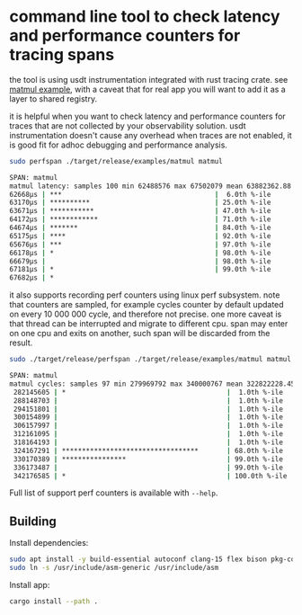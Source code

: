 command line tool to check latency and performance counters for tracing spans
===

the tool is using usdt instrumentation integrated with rust tracing crate.
see [matmul example](./examples/matmul.rs), with a caveat that for real app you will want to add it as a layer to shared registry.

it is helpful when you want to check latency and performance counters for traces that are not collected
by your observability solution. usdt instrumentation doesn't cause any overhead when traces are not enabled,
it is good fit for adhoc debugging and performance analysis.

```sh
sudo perfspan ./target/release/examples/matmul matmul

SPAN: matmul
matmul latency: samples 100 min 62488576 max 67502079 mean 63882362.88 stdev 926286.66 p80 64585727 p95 65667071
62668µs | ***                                      |  6.0th %-ile
63170µs | **********                               | 25.0th %-ile
63671µs | ***********                              | 47.0th %-ile
64172µs | ************                             | 71.0th %-ile
64674µs | *******                                  | 84.0th %-ile
65175µs | ****                                     | 92.0th %-ile
65676µs | ***                                      | 97.0th %-ile
66178µs | *                                        | 98.0th %-ile
66679µs |                                          | 98.0th %-ile
67181µs | *                                        | 99.0th %-ile
67682µs | *
```

it also supports recording perf counters using linux perf subsystem. note that counters are sampled, for example cycles counter by default
updated on every 10 000 000 cycle, and therefore not precise. one more caveat is that thread can be interrupted and migrate to different cpu.
span may enter on one cpu and exits on another, such span will be discarded from the result.

```sh
sudo ./target/release/perfspan ./target/release/examples/matmul matmul -e cycles

SPAN: matmul
matmul cycles: samples 97 min 279969792 max 340000767 mean 322822228.45 stdev 6548404.10 p80 330039295 p95 330039295
 282145605 | *                                        |  1.0th %-ile
 288148703 |                                          |  1.0th %-ile
 294151801 |                                          |  1.0th %-ile
 300154899 |                                          |  1.0th %-ile
 306157997 |                                          |  1.0th %-ile
 312161095 |                                          |  1.0th %-ile
 318164193 |                                          |  1.0th %-ile
 324167291 | **********************************       | 68.0th %-ile
 330170389 | ****************                         | 99.0th %-ile
 336173487 |                                          | 99.0th %-ile
 342176585 | *                                        | 100.0th %-ile

```

Full list of support perf counters is available with `--help`.

## Building

Install dependencies:

```sh
sudo apt install -y build-essential autoconf clang-15 flex bison pkg-config autopoint
sudo ln -s /usr/include/asm-generic /usr/include/asm
```

Install app:

```sh
cargo install --path .
```
